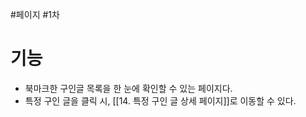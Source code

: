 #페이지 #1차 


# 기능
* 북마크한 구인글 목록을 한 눈에 확인할 수 있는 페이지다.
* 특정 구인 글을 클릭 시, [[14. 특정 구인 글 상세 페이지]]로 이동할 수 있다.